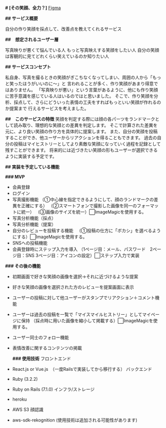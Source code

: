 **# [その笑顔、全力？]**
[Figma](https://www.figma.com/file/8CS5ilDtB91CpvvoAxdnTm/improving_smile?type=design&node-id=0%3A1&mode=design&t=6LBq8h5uq1qbMfnR-1)

**## サービス概要**

自分の作り笑顔を採点して、改善点を教えてくれるサービス

**##　想定されるユーザー層**

写真映りが悪くて悩んでいる人
もっと写真映えする笑顔をしたい人
自分の笑顔は客観的に見てどれくらい笑えているのか知りたい人

**## サービスコンセプト**

私自身、写真を撮るときの笑顔がぎこちなくなってしまい、周囲の人から「もっと笑ったほうがいいのに〜」と
言われることが多く、作り笑顔があまり得意ではありません。
「写真映りが悪い」という言葉があるように、他にも作り笑顔に苦手意識を感じている人はいるのではと思いました。
そこで、作り笑顔を分析、採点して、さらにどういった表情の工夫をすればもっといい笑顔が作れるのか提案まで
行えるサービスを考えました。

**##　このサービスの特徴**
笑顔を判定する際には顔の各パーツをランドマークとして読み取り、理想的な笑顔との差異を判定します。
そこで計算された差異を元に、より良い笑顔の作り方を具体的に提案します。
また、自分の笑顔を投稿することができ、他ユーザーからリアクションを得ることもできます。
過去の自分の投稿はマイヒストリーとしてより素敵な笑顔になっていく過程を記録として残すことができます。
将来的には近づきたい笑顔の形もユーザーが選択できるように実装する予定です。

**## 実装を予定している機能**

**### MVP**

- 会員登録
- ログイン
- 写真撮影機能
  （①中心線を指定できるようにして、顔のランドマークの差異を正確にする）
  （②スマートフォンで撮影した画像を同一のフォーマットに統一）
  （③画像のサイズを統一）⬜︎ImageMagicを使用する。
- 写真分析機能（採点）
- 写真分析機能（提案）
- 自分のレビューを投稿する機能
　（①投稿の仕方に「ボカシ」を選べるようにする）⬜︎ImageMagicを使用する。
- SNSへの投稿機能
- 会員登録時にステップ入力を導入
  （1ページ目：メール、パスワード　2ページ目：SNS 3ページ目：アイコンの設定）⬜︎ステップ入力で実装

**### その後の機能**

- 初期画面で好きな笑顔の画像を選択→それに近づけるような提案
- 好きな笑顔の画像を選択された方のレビューを提案画面に表示
- ユーザーの投稿に対して他ユーザーがスタンプでリアクション＋コメント機能
- ユーザーは過去の投稿を一覧で「マイスマイルヒストリー」としてマイページに保持
  （採点時に用いた画像を縮小して掲載する）⬜︎ImageMagicを使用する。
- ユーザー同士のフォロー機能
- 表情改善に関するコンテンツの掲載

  **### 使用技術**
フロントエンド
- React.js or Vue.js　（一度Railsで実装してから移行する）
バックエンド
- Ruby (3.2.2)
- Ruby on Rails (7.1.0)
インフラ/ストレージ
- heroku
- AWS S3
顔認識
- aws-sdk-rekognition
(使用技術は追加される可能性があります)